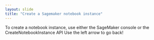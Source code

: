 ```yaml
---
layout: slide
title: "Create a Sagemaker notebook instance"
---
```

To create a notebook instance, use either the SageMaker console or the CreateNotebookInstance API
Use the left arrow to go back!

